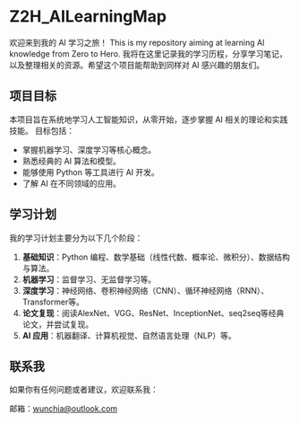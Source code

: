 # Z2H_AILearningMap

欢迎来到我的 AI 学习之旅！ This is my repository aiming at learning AI knowledge from Zero to Hero. 我将在这里记录我的学习历程，分享学习笔记，以及整理相关的资源。希望这个项目能帮助到同样对 AI 感兴趣的朋友们。

## 项目目标

本项目旨在系统地学习人工智能知识，从零开始，逐步掌握 AI 相关的理论和实践技能。 目标包括：

*   掌握机器学习、深度学习等核心概念。
*   熟悉经典的 AI 算法和模型。
*   能够使用 Python 等工具进行 AI 开发。
*   了解 AI 在不同领域的应用。

## 学习计划

我的学习计划主要分为以下几个阶段：

1.  **基础知识**：Python 编程、数学基础（线性代数、概率论、微积分）、数据结构与算法。
2.  **机器学习**：监督学习、无监督学习等。
3.  **深度学习**：神经网络、卷积神经网络（CNN）、循环神经网络（RNN）、Transformer等。
4.  **论文复现**：阅读AlexNet、VGG、ResNet、InceptionNet、seq2seq等经典论文，并尝试复现。
5.  **AI 应用**：机器翻译、计算机视觉、自然语言处理（NLP）等。

## 联系我

如果你有任何问题或者建议，欢迎联系我：

邮箱：wunchia@outlook.com